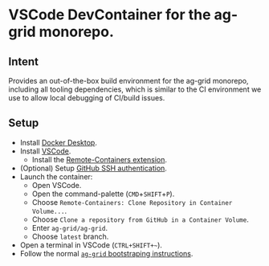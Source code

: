 # VSCode DevContainer for the ag-grid monorepo.

## Intent

Provides an out-of-the-box build environment for the ag-grid monorepo, including all tooling
dependencies, which is similar to the CI environment we use to allow local debugging of CI/build
issues.

## Setup

- Install [Docker Desktop](https://www.docker.com/products/docker-desktop).
- Install [VSCode](https://code.visualstudio.com/).
  - Install the [Remote-Containers extension](vscode:extension/ms-vscode-remote.remote-containers).
- (Optional) Setup [GitHub SSH authentication](https://docs.github.com/en/authentication/connecting-to-github-with-ssh).
- Launch the container:
  - Open VSCode.
  - Open the command-palette (`CMD`+`SHIFT`+`P`).
  - Choose `Remote-Containers: Clone Repository in Container Volume...`.
  - Choose `Clone a repository from GitHub in a Container Volume`.
  - Enter `ag-grid/ag-grid`.
  - Choose `latest` branch.
- Open a terminal in VSCode (`CTRL+SHIFT+~`).
- Follow the normal [`ag-grid` bootstraping instructions](https://ag-grid.atlassian.net/wiki/spaces/AG/pages/303628290/Lerna+Mono+Repo).
